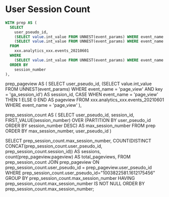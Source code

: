 # User Session Count

```SQL
WITH prep AS (
  SELECT
    user_pseudo_id,
    (SELECT value.int_value FROM UNNEST(event_params) WHERE event_name = 'session_start' AND key = 'ga_session_id') AS session_id,
    (SELECT value.int_value FROM UNNEST(event_params) WHERE event_name = 'session_start' AND key = 'ga_session_number') AS session_number,
  FROM
    xxx.analytics_xxx.events_20210601
  WHERE
    (SELECT value.int_value FROM UNNEST(event_params) WHERE event_name = 'session_start' AND key = 'ga_session_id') IS NOT NULL
  ORDER BY
    session_number
),
```

prep_pageview AS (
  SELECT
    user_pseudo_id,
    (SELECT value.int_value FROM UNNEST(event_params) WHERE event_name = 'page_view' AND key = 'ga_session_id') AS session_id,
    CASE WHEN event_name = 'page_view' THEN 1 ELSE 0 END AS pageview
  FROM
    xxx.analytics_xxx.events_20210601
  WHERE
    event_name = 'page_view'
),

prep_session_count AS (
  SELECT
    user_pseudo_id,
    session_id,
    FIRST_VALUE(session_number) OVER (PARTITION BY user_pseudo_id ORDER BY session_number DESC) AS max_session_number
  FROM
    prep
  ORDER BY
    max_session_number, user_pseudo_id
)

SELECT
  prep_session_count.max_session_number,
  COUNT(DISTINCT CONCAT(prep_session_count.user_pseudo_id, prep_session_count.session_id)) AS sessions,
  count(prep_pageview.pageview) AS total_pageviews,
FROM
  prep_session_count
JOIN
  prep_pageview ON prep_session_count.user_pseudo_id = prep_pageview.user_pseudo_id
WHERE
prep_session_count.user_pseudo_id="1003822581.1612175456"
GROUP BY
  prep_session_count.max_session_number
HAVING
  prep_session_count.max_session_number IS NOT NULL
ORDER BY
  prep_session_count.max_session_number;
```
